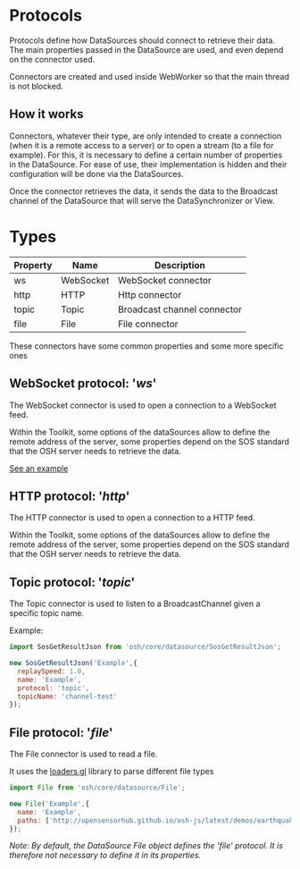 # Protocols

Protocols define how DataSources should connect to retrieve their data. The main properties passed in the
 DataSource are used, and even depend on the connector used.

Connectors are created and used inside WebWorker so that the main thread is not blocked.

## How it works

Connectors, whatever their type, are only intended to create a connection (when it is a remote access to a server)
or to open a stream (to a file for example). For this, it is necessary to define a certain number of properties in the DataSource.
For ease of use, their implementation is hidden and their configuration will be done via the DataSources.

Once the connector retrieves the data, it sends the data to the Broadcast channel of the DataSource that will serve
the DataSynchronizer or View.

# Types

|Property|Name|Description|
|----|----|-------|
|ws|WebSocket|WebSocket connector|
|http|HTTP| Http connector|
|topic|Topic | Broadcast channel connector|
|file| File| File connector |

These connectors have some common properties and some more specific ones

<DocumentationLoad path="/guide/api/DataConnector.html"/>


## WebSocket protocol: '***ws***'

The WebSocket connector is used to open a connection to a WebSocket feed.

Within the Toolkit, some options of the dataSources allow to define the remote address of the server, some properties
depend on the SOS standard that the OSH server needs to retrieve the data.

[See an example](/guide/datasources/sos/swejson.html#example)

## HTTP protocol: '***http***'

The HTTP connector is used to open a connection to a HTTP feed.

Within the Toolkit, some options of the dataSources allow to define the remote address of the server, some properties
depend on the SOS standard that the OSH server needs to retrieve the data.

## Topic protocol: '***topic***'

The Topic connector is used to listen to a BroadcastChannel given a specific topic name.

Example:

```js
import SosGetResultJson from 'osh/core/datasource/SosGetResultJson';

new SosGetResultJson('Example',{
  replaySpeed: 1.0,
  name: 'Example',
  protocol: 'topic',
  topicName: 'channel-test'
});
```
## File protocol: '***file***'

The File connector is used to read a file.

It uses the [loaders.gl](https://loaders.gl/) library to parse different file types

```js
import File from 'osh/core/datasource/File';

new File('Example',{
  name: 'Example',
  paths: ['http://opensensorhub.github.io/osh-js/latest/demos/earthquakes/data/earthquakes.1.csv']
});
```
*Note: By default, the DataSource File object defines the 'file' protocol.
It is therefore not necessary to define it in its properties.*
